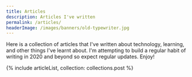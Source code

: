 ```yaml
---
title: Articles
description: Articles I've written
permalink: /articles/
headerImage: /images/banners/old-typewriter.jpg
---
```


Here is a collection of articles that I've written about technology, learning, and other things I've learnt about. I'm attempting to build a regular habit of writing in 2020 and beyond so expect regular updates. Enjoy!

{% include articleList, collection: collections.post %}